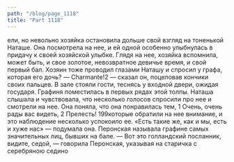 ```yaml
---
path: "/blog/page_1118"
title: "Part 1118"
---
```


ели, но невольно хозяйка остановила дольше свой взгляд на тоненькой Наташе. Она посмотрела на нее, и ей одной особенно улыбнулась в придачу к своей хозяйской улыбке. Глядя на нее, хозяйка вспомнила, может быть, и свое золотое, невозвратное девичье время, и свой первый бал. Хозяин тоже проводил глазами Наташу и спросил у графа, которая его дочь?
— Charmante!2 — сказал он, поцеловав кончики своих пальцев.
В зале стояли гости, теснясь у входной двери, ожидая государя. Графиня поместилась в первых рядах этой толпы. Наташа слышала и чувствовала, что несколько голосов спросили про нее и смотрели на нее. Она поняла, что она понравилась тем, 1 Очень, очень рады вас видеть,
2 Прелесть!
199которые обратили на нее внимание, и это наблюдение несколько успокоило ее.
«Есть такие же, как и мы, есть и хуже нас» — подумала она.
Перонская называла графине самых значительных лиц, бывших на бале.
— Вот это голландский посланник, видите, седой, — говорила Перонская, указывая на старичка с серебряною седино
